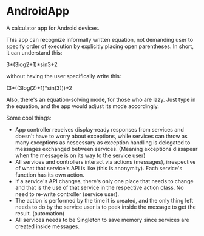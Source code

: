 # AndroidApp

A calculator app for Android devices.

This app can recognize informally written equation, not demanding user to specify order of execution by explicitly placing open parentheses. In short, it can understand this:

3*(3log2+1)*sin3+2

without having the user specifically write this:

(3*((3log(2)+1)*sin(3)))+2

Also, there's an equation-solving mode, for those who are lazy. Just type in the equation, and the app would adjust its mode accordingly.

Some cool things:
- App controller receives display-ready responses from services and doesn't have to worry about exceptions, while services can throw as many exceptions as nescessary as exception handling is delegated to messages exchanged between services. (Meaning exceptions dissapear when the message is on its way to the service user)
- All services and controllers interact via actions (messages), irrespective of what that service's API is like (this is anonymity). Each service's function has its own action.
- If a service's API changes, there's only one place that needs to change and that is the use of that service in the respective action class. No need to re-write controller (service user).
- The action is performed by the time it is created, and the only thing left needs to do by the service user is to peek inside the message to get the result. (automation)
- All services needs to be Singleton to save memory since services are created inside messages.

